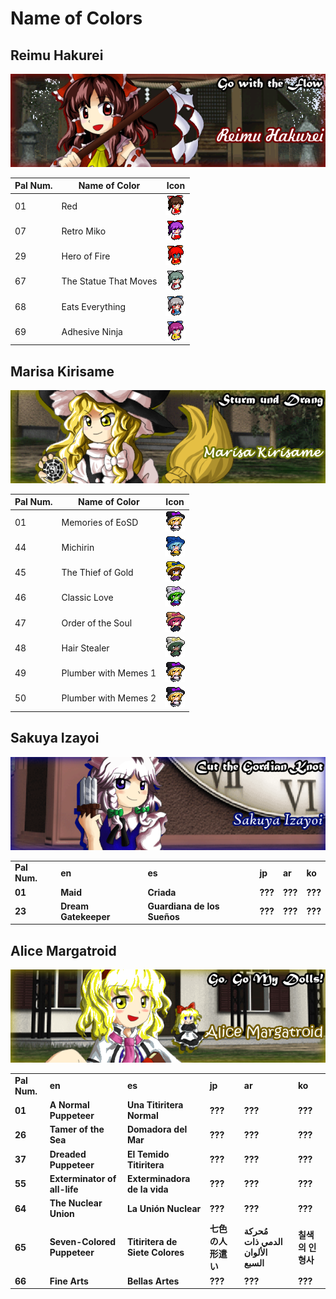 # Name of Colors
## Reimu Hakurei
![ReimuFaces](https://github.com/IkuTronHD/Touhou-Kagehakuchuumu---Shadow-Daydream/blob/main/img/Select/pl00_ct00.png)

| Pal Num. | Name of Color | Icon |
|----------|---------------|-----------|
| 01 | Red | ![ReimuColor001](https://github.com/IkuTronHD/Touhou-Kagehakuchuumu---Shadow-Daydream/blob/main/Reimu/Colors/001.png) |
| 07 | Retro Miko | ![ReimuColor007](https://github.com/IkuTronHD/Touhou-Kagehakuchuumu---Shadow-Daydream/blob/main/Reimu/Colors/007.png) |
| 29 | Hero of Fire | ![ReimuColor029](https://github.com/IkuTronHD/Touhou-Kagehakuchuumu---Shadow-Daydream/blob/main/Reimu/Colors/029.png) |
| 67 | The Statue That Moves | ![ReimuColor067](https://github.com/IkuTronHD/Touhou-Kagehakuchuumu---Shadow-Daydream/blob/main/Reimu/Colors/067.png) |
| 68 | Eats Everything | ![ReimuColor068](https://github.com/IkuTronHD/Touhou-Kagehakuchuumu---Shadow-Daydream/blob/main/Reimu/Colors/068.png) |
| 69 | Adhesive Ninja | ![ReimuColor069](https://github.com/IkuTronHD/Touhou-Kagehakuchuumu---Shadow-Daydream/blob/main/Reimu/Colors/069.png) |

## Marisa Kirisame
![MarisaFaces](https://github.com/IkuTronHD/Touhou-Kagehakuchuumu---Shadow-Daydream/blob/main/img/Select/pl01_ct00.png)

| Pal Num. | Name of Color | Icon |
|----------|---------------|-----------|
| 01 | Memories of EoSD | ![MarisaColor001](https://github.com/IkuTronHD/Touhou-Kagehakuchuumu---Shadow-Daydream/blob/main/Marisa/Colors/001.png) |
| 44 | Michirin | ![MarisaColor044](https://github.com/IkuTronHD/Touhou-Kagehakuchuumu---Shadow-Daydream/blob/main/Marisa/Colors/044.png) |
| 45 | The Thief of Gold | ![MarisaColor045](https://github.com/IkuTronHD/Touhou-Kagehakuchuumu---Shadow-Daydream/blob/main/Marisa/Colors/045.png) |
| 46 | Classic Love | ![MarisaColor046](https://github.com/IkuTronHD/Touhou-Kagehakuchuumu---Shadow-Daydream/blob/main/Marisa/Colors/046.png) |
| 47 | Order of the Soul | ![MarisaColor047](https://github.com/IkuTronHD/Touhou-Kagehakuchuumu---Shadow-Daydream/blob/main/Marisa/Colors/047.png) |
| 48 | Hair Stealer | ![MarisaColor048](https://github.com/IkuTronHD/Touhou-Kagehakuchuumu---Shadow-Daydream/blob/main/Marisa/Colors/048.png) |
| 49 | Plumber with Memes 1 | ![MarisaColor049](https://github.com/IkuTronHD/Touhou-Kagehakuchuumu---Shadow-Daydream/blob/main/Marisa/Colors/049.png) |
| 50 | Plumber with Memes 2 | ![MarisaColor050](https://github.com/IkuTronHD/Touhou-Kagehakuchuumu---Shadow-Daydream/blob/main/Marisa/Colors/050.png) |

<h2>Sakuya Izayoi</h2>
<img src="https://github.com/IkuTronHD/Touhou-Kagehakuchuumu---Shadow-Daydream/blob/main/Select/pl02a_ct00.png">
<b><table>
<tr>
  <td>Pal Num.</td>
  <td>en</td>
  <td>es</td>
  <td>jp</td>
  <td>ar</td>
  <td>ko</td>
</tr>
<tr>
  <td>01</td>
  <td>Maid</td>
  <td>Criada</td>
  <td>???</td>
  <td>???</td>
  <td>???</td>
</tr>
<tr>
  <td>23</td>
  <td>Dream Gatekeeper</td>
  <td>Guardiana de los Sueños</td>
  <td>???</td>
  <td>???</td>
  <td>???</td>
</tr>
</table></b>
<h2>Alice Margatroid</h2>
<img src="https://github.com/IkuTronHD/Touhou-Kagehakuchuumu---Shadow-Daydream/blob/main/Select/pl03_ct00.png">
<b><table>
<tr>
  <td>Pal Num.</td>
  <td>en</td>
  <td>es</td>
  <td>jp</td>
  <td>ar</td>
  <td>ko</td>
</tr>
<tr>
  <td>01</td>
  <td>A Normal Puppeteer</td>
  <td>Una Titiritera Normal</td>
  <td>???</td>
  <td>???</td>
  <td>???</td>
</tr>
<tr>
  <td>26</td>
  <td>Tamer of the Sea</td>
  <td>Domadora del Mar</td>
  <td>???</td>
  <td>???</td>
  <td>???</td>
</tr>
<tr>
  <td>37</td>
  <td>Dreaded Puppeteer</td>
  <td>El Temido Titiritera</td>
  <td>???</td>
  <td>???</td>
  <td>???</td>
</tr>
<tr>
  <td>55</td>
  <td>Exterminator of all-life</td>
  <td>Exterminadora de la vida</td>
  <td>???</td>
  <td>???</td>
  <td>???</td>
</tr>
<tr>
  <td>64</td>
  <td>The Nuclear Union</td>
  <td>La Unión Nuclear</td>
  <td>???</td>
  <td>???</td>
  <td>???</td>
</tr>
<tr>
  <td>65</td>
  <td>Seven-Colored Puppeteer</td>
  <td>Titiritera de Siete Colores</td>
  <td>七色の人形遣い</td>
  <td>مُحركة الدمي ذات الألوان السبع</td>
  <td>칠색의 인형사</td>
</tr>
<tr>
  <td>66</td>
  <td>Fine Arts</td>
  <td>Bellas Artes</td>
  <td>???</td>
  <td>???</td>
  <td>???</td>
</tr>
</table></b>

